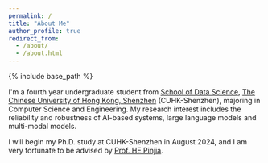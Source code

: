 ```yaml
---
permalink: /
title: "About Me"
author_profile: true
redirect_from: 
  - /about/
  - /about.html
---
```


{% include base_path %}

I'm a fourth year undergraduate student from [School of Data Science](https://sds.cuhk.edu.cn/), [The Chinese University of Hong Kong, Shenzhen](https://www.cuhk.edu.cn/) (CUHK-Shenzhen), majoring in Computer Science and Engineering. My research interest includes the reliability and robustness of AI-based systems, large language models and multi-modal models.

I will begin my Ph.D. study at CUHK-Shenzhen in August 2024, and I am very fortunate to be advised by [Prof. HE Pinjia](https://pinjiahe.github.io/).
